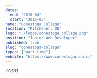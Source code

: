 ```yaml
---
dates:
  end: "2016-04"
  start: "2015-05"
name: "Conestoga College"
location: "Kitchener, ON"
logo: "./logos/conestoga_college.png"
position: "Junior Web Developer"
published: true
slug: "conestoga-college"
types: ["part-time"]
website: "https://www.conestogac.on.ca"
---
```

_TODO_
